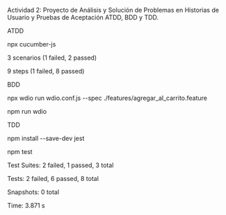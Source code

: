 Actividad 2: Proyecto de Análisis y Solución de Problemas en Historias de Usuario y Pruebas de Aceptación ATDD, BDD y TDD.

ATDD

npx cucumber-js

3 scenarios (1 failed, 2 passed)

9 steps (1 failed, 8 passed)

BDD

npx wdio run wdio.conf.js --spec ./features/agregar_al_carrito.feature

npm run wdio


TDD

npm install --save-dev jest

npm test

Test Suites: 2 failed, 1 passed, 3 total

Tests:       2 failed, 6 passed, 8 total

Snapshots:   0 total

Time:        3.871 s
